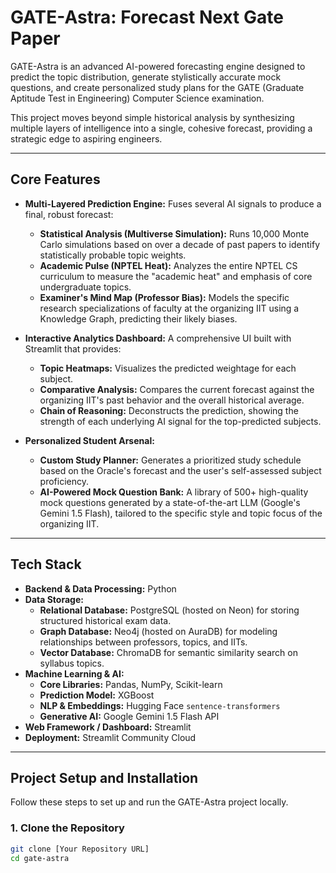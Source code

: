 # GATE-Astra: Forecast Next Gate Paper

GATE-Astra is an advanced AI-powered forecasting engine designed to predict the topic distribution, generate stylistically accurate mock questions, and create personalized study plans for the GATE (Graduate Aptitude Test in Engineering) Computer Science examination.

This project moves beyond simple historical analysis by synthesizing multiple layers of intelligence into a single, cohesive forecast, providing a strategic edge to aspiring engineers.

---

## Core Features

*   **Multi-Layered Prediction Engine:** Fuses several AI signals to produce a final, robust forecast:
    *   **Statistical Analysis (Multiverse Simulation):** Runs 10,000 Monte Carlo simulations based on over a decade of past papers to identify statistically probable topic weights.
    *   **Academic Pulse (NPTEL Heat):** Analyzes the entire NPTEL CS curriculum to measure the "academic heat" and emphasis of core undergraduate topics.
    *   **Examiner's Mind Map (Professor Bias):** Models the specific research specializations of faculty at the organizing IIT using a Knowledge Graph, predicting their likely biases.

*   **Interactive Analytics Dashboard:** A comprehensive UI built with Streamlit that provides:
    *   **Topic Heatmaps:** Visualizes the predicted weightage for each subject.
    *   **Comparative Analysis:** Compares the current forecast against the organizing IIT's past behavior and the overall historical average.
    *   **Chain of Reasoning:** Deconstructs the prediction, showing the strength of each underlying AI signal for the top-predicted subjects.

*   **Personalized Student Arsenal:**
    *   **Custom Study Planner:** Generates a prioritized study schedule based on the Oracle's forecast and the user's self-assessed subject proficiency.
    *   **AI-Powered Mock Question Bank:** A library of 500+ high-quality mock questions generated by a state-of-the-art LLM (Google's Gemini 1.5 Flash), tailored to the specific style and topic focus of the organizing IIT.

---

## Tech Stack

*   **Backend & Data Processing:** Python
*   **Data Storage:**
    *   **Relational Database:** PostgreSQL (hosted on Neon) for storing structured historical exam data.
    *   **Graph Database:** Neo4j (hosted on AuraDB) for modeling relationships between professors, topics, and IITs.
    *   **Vector Database:** ChromaDB for semantic similarity search on syllabus topics.
*   **Machine Learning & AI:**
    *   **Core Libraries:** Pandas, NumPy, Scikit-learn
    *   **Prediction Model:** XGBoost
    *   **NLP & Embeddings:** Hugging Face `sentence-transformers`
    *   **Generative AI:** Google Gemini 1.5 Flash API
*   **Web Framework / Dashboard:** Streamlit
*   **Deployment:** Streamlit Community Cloud

---

## Project Setup and Installation

Follow these steps to set up and run the GATE-Astra project locally.

### 1. Clone the Repository

```bash
git clone [Your Repository URL]
cd gate-astra